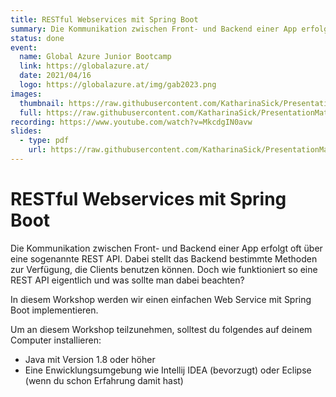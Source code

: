 ```yaml
---
title: RESTful Webservices mit Spring Boot
summary: Die Kommunikation zwischen Front- und Backend einer App erfolgt oft über eine sogenannte REST API. Dabei stellt das Backend bestimmte Methoden zur Verfügung, die Clients benutzen können. Doch wie funktioniert so eine REST API eigentlich und was sollte man dabei beachten?
status: done
event:
  name: Global Azure Junior Bootcamp
  link: https://globalazure.at/
  date: 2021/04/16
  logo: https://globalazure.at/img/gab2023.png
images:
  thumbnail: https://raw.githubusercontent.com/KatharinaSick/PresentationMaterials/main/20210416-GlobalAzureJuniorBootcamp/images/thumbnail.png
  full: https://raw.githubusercontent.com/KatharinaSick/PresentationMaterials/main/20210416-GlobalAzureJuniorBootcamp/images/full.png
recording: https://www.youtube.com/watch?v=MkcdgIN0avw
slides:
  - type: pdf
    url: https://raw.githubusercontent.com/KatharinaSick/PresentationMaterials/main/20210416-GlobalAzureJuniorBootcamp/slides.pdf
---
```


# RESTful Webservices mit Spring Boot

Die Kommunikation zwischen Front- und Backend einer App erfolgt oft über eine sogenannte REST API. Dabei stellt das
Backend bestimmte Methoden zur Verfügung, die Clients benutzen können. Doch wie funktioniert so eine REST API eigentlich
und was sollte man dabei beachten?

In diesem Workshop werden wir einen einfachen Web Service mit Spring Boot implementieren.

Um an diesem Workshop teilzunehmen, solltest du folgendes auf deinem Computer installieren:

* Java mit Version 1.8 oder höher
* Eine Enwicklungsumgebung wie Intellij IDEA (bevorzugt) oder Eclipse (wenn du schon Erfahrung damit hast)